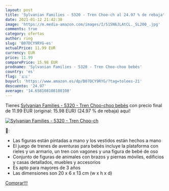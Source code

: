 ```yaml
---
layout: post
title: 'Sylvanian Families - 5320 - Tren Choo-ch al 24.97 % de rebaja'
date: 2021-01-12 21:42:38
image: 'https://m.media-amazon.com/images/I/515N6JLAtCL._SL200_.jpg'
comments: true
category: ofertas
author: ring
slug: 'B07DCY9RYG-es'
actualPrice: 11.99 EUR
currency: EUR
price: 11.99
comparePrice: 15.98 EUR
prodname: 'Sylvanian Families - 5320 - Tren Choo-choo bebés'
country: 'es'
flag: '🇪🇸'
buyurl: 'https://www.amazon.es/dp/B07DCY9RYG/?tag=tolees-21'
descuento: '24.97'
average: '14.658108108108108'
---
```


Tienes [Sylvanian Families - 5320 - Tren Choo-choo bebés](https://www.amazon.es/dp/B07DCY9RYG/?tag=tolees-21) con precio final de  11.99 EUR (original: 15.98 EUR) (24.97 %  de rebaja) aqui!

[![Sylvanian Families - 5320 - Tren Choo-ch](https://m.media-amazon.com/images/I/515N6JLAtCL._SL200_.jpg)](https://www.amazon.es/dp/B07DCY9RYG/?tag=tolees-21)

🔎:

- Las figuras están pintadas a mano y los vestidos están hechos a mano
- El juego de trenes de aventuras para bebés incluye la plataforma con rieles y un armario, un tren con vagones y una figura de bebé de oso
- Conjunto de figuras de animales con brazos y piernas móviles, edificios y casas detallados, muebles y accesorios
- Es apto para mayores de 3 años
- Las dimensiones son 20 x 6 x 13 cm (w x h x d)

[Comprar!!!](https://www.amazon.es/dp/B07DCY9RYG/?tag=tolees-21)
